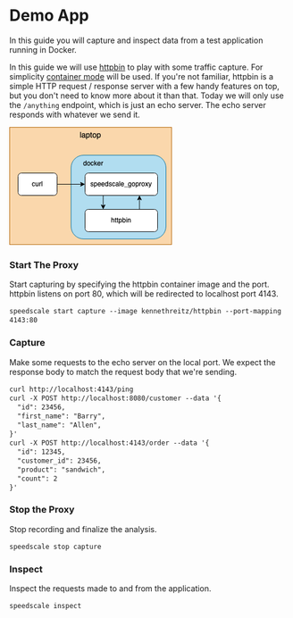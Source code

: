 
# Demo App

In this guide you will capture and inspect data from a test application
running in Docker.

In this guide we will use [httpbin](https://httpbin.org) to play with some traffic capture.  For simplicity [container mode](../../#supported-architectures) will be used.  If you're not familiar, httpbin is a simple HTTP request / response server with a few handy features on top, but you don't need to know more about it than that.  Today we will only use the `/anything` endpoint, which is just an echo server.  The echo server responds with whatever we send it.

![](./explore.drawio.png)

### Start The Proxy

Start capturing by specifying the httpbin container image and the port.  httpbin listens on port 80, which will be redirected to localhost port 4143.

```
speedscale start capture --image kennethreitz/httpbin --port-mapping 4143:80
```

### Capture

Make some requests to the echo server on the local port. We expect the response body to match the request body that we're sending.

```
curl http://localhost:4143/ping
curl -X POST http://localhost:8080/customer --data '{
  "id": 23456,
  "first_name": "Barry",
  "last_name": "Allen",
}'
curl -X POST http://localhost:4143/order --data '{
  "id": 12345,
  "customer_id": 23456,
  "product": "sandwich",
  "count": 2
}'
```

### Stop the Proxy

Stop recording and finalize the analysis.

```
speedscale stop capture
```

### Inspect

Inspect the requests made to and from the application.

```
speedscale inspect
```
